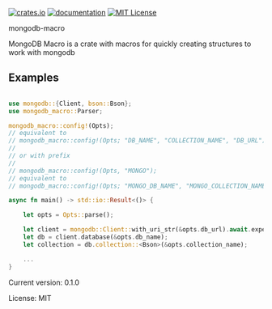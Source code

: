 [![crates.io][crates-badge]][crates-url]
[![documentation][docs-badge]][docs-url]
[![MIT License][mit-badge]][mit-url]

[crates-badge]: https://img.shields.io/crates/v/mongodb-macro.svg
[crates-url]: https://crates.io/crates/mongodb-macro
[docs-badge]: https://docs.rs/mongodb-macro/badge.svg
[docs-url]: https://docs.rs/mongodb-macro
[mit-badge]: https://img.shields.io/badge/license-MIT-blue.svg
[mit-url]: LICENSE

mongodb-macro

MongoDB Macro is a crate with macros for quickly creating structures to work with mongodb

## Examples
```rust

use mongodb::{Client, bson::Bson};
use mongodb_macro::Parser;

mongodb_macro::config!(Opts);
// equivalent to
// mongodb_macro::config!(Opts; "DB_NAME", "COLLECTION_NAME", "DB_URL");
//
// or with prefix
//
// mongodb_macro::config!(Opts, "MONGO");
// equivalent to
// mongodb_macro::config!(Opts; "MONGO_DB_NAME", "MONGO_COLLECTION_NAME", "MONGO_DB_URL");

async fn main() -> std::io::Result<()> {

    let opts = Opts::parse();

    let client = mongodb::Client::with_uri_str(&opts.db_url).await.expect("failed to connect");
    let db = client.database(&opts.db_name);
    let collection = db.collection::<Bson>(&opts.collection_name);

    ...
}
```

Current version: 0.1.0

License: MIT
